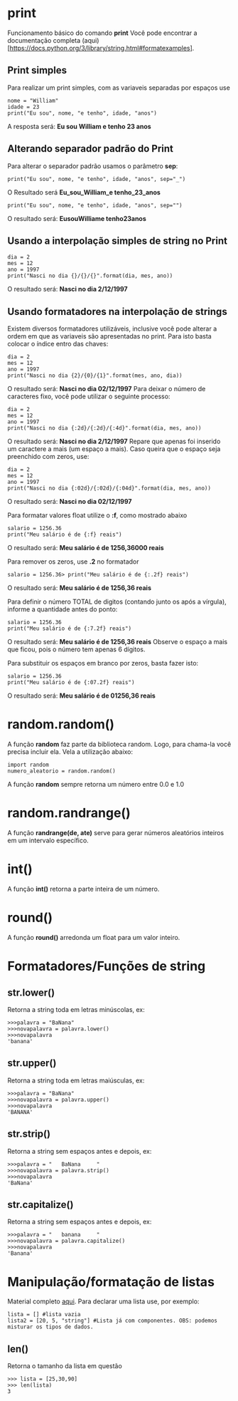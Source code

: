 # print
Funcionamento básico do comando **print**
Você pode encontrar a documentação completa (aqui)[https://docs.python.org/3/library/string.html#formatexamples].

## Print simples
Para realizar um print simples, com as variaveis separadas por espaços use

	nome = "William"
	idade = 23
	print("Eu sou", nome, "e tenho", idade, "anos")

A resposta será: **Eu sou William e tenho 23 anos**

## Alterando separador padrão do Print
Para alterar o separador padrão usamos o parâmetro **sep**:

	print("Eu sou", nome, "e tenho", idade, "anos", sep="_")
O Resultado será **Eu_sou_William_e tenho_23_anos**

	print("Eu sou", nome, "e tenho", idade, "anos", sep="")
O resultado será: **EusouWilliame tenho23anos**

## Usando a interpolação simples de string no Print

	dia = 2
	mes = 12
	ano = 1997
	print("Nasci no dia {}/{}/{}".format(dia, mes, ano))
O resultado será: **Nasci no dia 2/12/1997**

## Usando formatadores na interpolação de strings
Existem diversos formatadores utilizáveis, inclusive você pode alterar a ordem em que as variaveis são apresentadas no print.
Para isto basta colocar o índice entro das chaves:

	dia = 2
	mes = 12
	ano = 1997
	print("Nasci no dia {2}/{0}/{1}".format(mes, ano, dia))
O resultado será: **Nasci no dia 02/12/1997**
Para deixar o número de caracteres fixo, você pode utilizar o seguinte processo:

	dia = 2
	mes = 12
	ano = 1997
	print("Nasci no dia {:2d}/{:2d}/{:4d}".format(dia, mes, ano))
O resultado será: **Nasci no dia  2/12/1997**
Repare que apenas foi inserido um caractere a mais (um espaço a mais). Caso queira que o espaço seja preenchido com zeros, use:

	dia = 2
	mes = 12
	ano = 1997
	print("Nasci no dia {:02d}/{:02d}/{:04d}".format(dia, mes, ano))
O resultado será: **Nasci no dia 02/12/1997**

Para formatar valores float utilize o **:f**, como mostrado abaixo

	salario = 1256.36
	print("Meu salário é de {:f} reais")
O resultado será: **Meu salário é de 1256,36000 reais**

Para remover os zeros, use **.2** no formatador

	salario = 1256.36> print("Meu salário é de {:.2f} reais")
O resultado será: **Meu salário é de 1256,36 reais**

	
Para definir o número TOTAL de digitos (contando junto os após a vírgula), informe a quantidade antes do ponto:

	salario = 1256.36
	print("Meu salário é de {:7.2f} reais")
O resultado será: **Meu salário é de  1256,36 reais**
Observe o espaço a mais que ficou, pois o número tem apenas 6 dígitos.

Para substituir os espaços em branco por zeros, basta fazer isto:

	salario = 1256.36
	print("Meu salário é de {:07.2f} reais")
O resultado será: **Meu salário é de  01256,36 reais**


# random.random()
A função **random** faz parte da biblioteca random. Logo, para chama-la você precisa incluir ela. Vela a utilização abaixo:

    import random
    numero_aleatorio = random.random()
A função **random** sempre retorna um número entre 0.0 e 1.0


# random.randrange()
A função **randrange(de, ate)** serve para gerar números aleatórios inteiros em um intervalo específico.


# int()
A função **int()** retorna a parte inteira de um número.

# round()
A função **round()** arredonda um float para um valor inteiro.

# Formatadores/Funções de string

## str.lower()
Retorna a string toda em letras minúscolas, ex:

	>>>palavra = "BaNana"
	>>>novapalavra = palavra.lower()
	>>>novapalavra
	'banana'

## str.upper()
Retorna a string toda em letras maiúsculas, ex:

	>>>palavra = "BaNana"
	>>>novapalavra = palavra.upper()
	>>>novapalavra
	'BANANA'

## str.strip()
Retorna a string sem espaços antes e depois, ex:

	>>>palavra = "   BaNana     "
	>>>novapalavra = palavra.strip()
	>>>novapalavra
	'BaNana'

## str.capitalize()
Retorna a string sem espaços antes e depois, ex:

	>>>palavra = "   banana     "
	>>>novapalavra = palavra.capitalize()
	>>>novapalavra
	'Banana'

# Manipulação/formatação de listas
Material completo [aqui](https://docs.python.org/pt-br/3/tutorial/datastructures.html).
Para declarar uma lista use, por exemplo:

	lista = [] #lista vazia
	lista2 = [20, 5, "string"] #Lista já com componentes. OBS: podemos misturar os tipos de dados.

## len()
Retorna o tamanho da lista em questão
	
	>>> lista = [25,30,90]
	>>> len(lista)
	3

